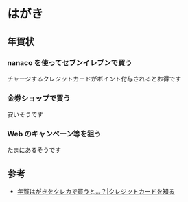 # はがき

## 年賀状

### nanaco を使ってセブンイレブンで買う

チャージするクレジットカードがポイント付与されるとお得です

### 金券ショップで買う

安いそうです

### Web のキャンペーン等を狙う

たまにあるそうです

## 参考

- [年賀はがきをクレカで買うと…？|クレジットカードを知る](http://www.woshiru.com/creditcard/kisochishiki/card_harai/nengahagaki.html)
